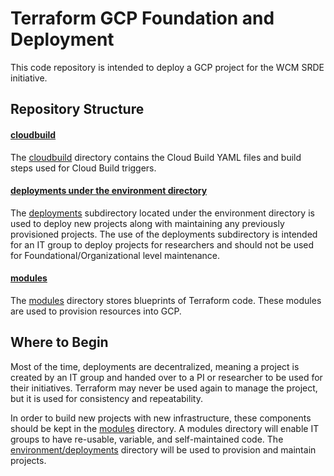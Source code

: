 # Terraform GCP Foundation and Deployment

This code repository is intended to deploy a GCP project for the WCM SRDE initiative.

## Repository Structure

#### [cloudbuild](./cloudbuild)
The [cloudbuild](./cloudbuild) directory contains the Cloud Build YAML files and build steps used for Cloud Build triggers.

#### [deployments under the environment directory](./environment/deployments)
The [deployments](./environment/deployments) subdirectory located under the environment directory is used to deploy new projects along with maintaining any previously provisioned projects. The use of the deployments subdirectory is intended for an IT group to deploy projects for researchers and should not be used for Foundational/Organizational level maintenance.

#### [modules](./modules)
The [modules](./modules) directory stores blueprints of Terraform code. These modules are used to provision resources into GCP.

## Where to Begin

Most of the time, deployments are decentralized, meaning a project is created by an IT group and handed over to a PI or researcher to be used for their initiatives. Terraform may never be used again to manage the project, but it is used for consistency and repeatability.

In order to build new projects with new infrastructure, these components should be kept in the [modules](./modules) directory. A modules directory will enable IT groups to have re-usable, variable, and self-maintained code. The [environment/deployments](./environment/deployments) directory will be used to provision and maintain projects.